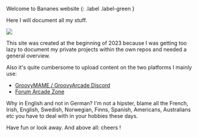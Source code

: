 Welcome to Bananes website
{: .label .label-green }

Here I will document all my stuff. 

![](https://user-images.githubusercontent.com/17674324/212750530-6cc27023-a4b4-4ab6-9db0-7365f2bc7fb8.jpg)

This site was created at the beginning of 2023 because I was getting too lazy to document my private projects within the own repos and needed a general overview. 

Also it's quite cumbersome to upload content on the two platforms I mainly use: 
- [GroovyMAME / GroovyArcade Discord](https://discord.gg/YtQ6pJh)
- [Forum Arcade Zone](https://forum.arcade-zone.de)

Why in English and not in German?  I'm not a hipster, blame all the French, Irish, English, Swedish, Norwegian, Finns, Spanish, Americans, Australians etc you have to deal with in your hobbies these days. 

Have fun or look away. And above all: cheers !
